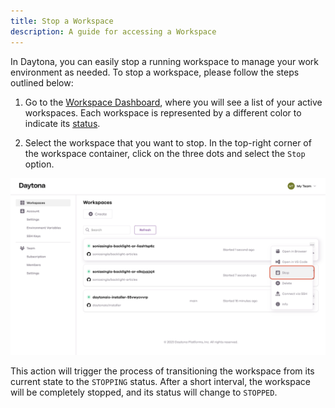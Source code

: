 ```yaml
---
title: Stop a Workspace
description: A guide for accessing a Workspace
---
```


In Daytona, you can easily stop a running workspace to manage your work environment as needed. To stop a workspace, please follow the steps outlined below:

1. Go to the [Workspace Dashboard](https://daytona.work/), where you will see a list of your active workspaces. Each workspace is represented by a different color to indicate its [status](../workspaces#workspace-lifecycle).


2. Select the workspace that you want to stop. In the top-right corner of the workspace container, click on the three dots and select the `Stop` option.

![Stop a Workspace](/src/assets/stop.png)


This action will trigger the process of transitioning the workspace from its current state to the `STOPPING` status. After a short interval, the workspace will be completely stopped, and its status will change to `STOPPED`.
